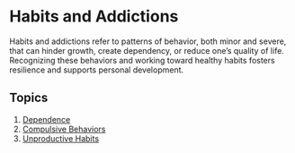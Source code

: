 # Habits and Addictions

Habits and addictions refer to patterns of behavior, both minor and severe, that can hinder growth, create dependency, or reduce one’s quality of life. Recognizing these behaviors and working toward healthy habits fosters resilience and supports personal development.

## Topics

1. [Dependence](Dependence.md)
2. [Compulsive Behaviors](Compulsive_Behaviors.md)
3. [Unproductive Habits](Unproductive_Habits.md)
